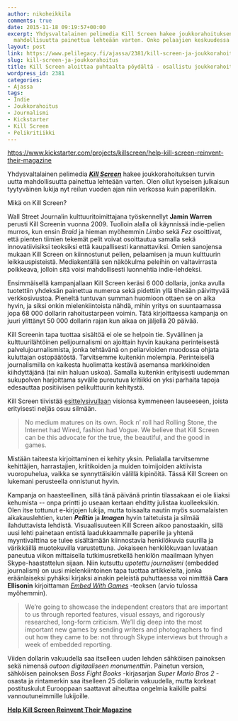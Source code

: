 ```yaml
---
author: nikoheikkila
comments: true
date: 2015-11-18 09:19:57+00:00
excerpt: Yhdysvaltalainen pelimedia Kill Screen hakee joukkorahoituksen turvin uutta
  mahdollisuutta painettua lehteään varten. Onko pelaajien keskuudessa vielä kysyntää?
layout: post
link: https://www.pelilegacy.fi/ajassa/2381/kill-screen-ja-joukkorahoitus
slug: kill-screen-ja-joukkorahoitus
title: Kill Screen aloittaa puhtaalta pöydältä - osallistu joukkorahoitukseen
wordpress_id: 2381
categories:
- Ajassa
tags:
- Indie
- Joukkorahoitus
- Journalismi
- Kickstarter
- Kill Screen
- Pelikritiikki
---
```


https://www.kickstarter.com/projects/killscreen/help-kill-screen-reinvent-their-magazine



Yhdysvaltalainen pelimedia [_**Kill Screen**_](https://killscreen.com/) hakee joukkorahoituksen turvin uutta mahdollisuutta painettua lehteään varten. Olen ollut kyseisen julkaisun tyytyväinen lukija nyt reilun vuoden ajan niin verkossa kuin paperillakin.

Mikä on Kill Screen?

Wall Street Journalin kulttuuritoimittajana työskennellyt **Jamin Warren** perusti Kill Screenin vuonna 2009. Tuolloin alalla oli käynnissä indie-pelien murros, kun ensin _Braid_ ja hieman myöhemmin _Limbo_ sekä _Fez_ osoittivat, että pienten tiimien tekemät pelit voivat osoittautua samalla sekä innovatiivisiksi teoksiksi että kaupallisesti kannattaviksi. Omien sanojensa mukaan Kill Screen on kiinnostunut pelien, pelaamisen ja muun kulttuurin leikkauspisteistä. Mediakentällä sen näkökulma peleihin on valtavirrasta poikkeava, jolloin sitä voisi mahdollisesti luonnehtia indie-lehdeksi.

Ensimmäisellä kampanjallaan Kill Screen keräsi 6 000 dollaria, jonka avulla tuotettiin yhdeksän painettua numeroa sekä pidettiin yllä tiheään päivittyvää verkkosivustoa. Pieneltä tuntuvan summan huomioon ottaen se on aika hyvin, ja siksi onkin mielenkiintoista nähdä, mihin yritys on suuntaamassa jopa 68 000 dollarin rahoitustarpeen voimin. Tätä kirjoittaessa kampanja on juuri ylittänyt 50 000 dollarin rajan kun aikaa on jäljellä 20 päivää.

Kill Screenin tapa tuottaa sisältöä ei ole se helpoin tie. Syvällinen ja kulttuurilähtöinen pelijournalismi on ajoittain hyvin kaukana perinteisestä palvelujournalismista, jonka tehtävänä on peliarvioiden muodossa ohjata kuluttajan ostopäätöstä. Tarvitsemme kuitenkin molempia. Perinteisellä journalismilla on kaikesta huolimatta kestävä asemansa markkinoiden kiihdyttäjänä (tai niin haluan uskoa). Samalla kuitenkin erityisesti uudemman sukupolven harjoittama syvälle pureutuva kritiikki on yksi parhaita tapoja edesauttaa positiivisen pelikulttuurin kehitystä.

Kill Screen tiivistää [esittelysivullaan](https://killscreen.com/about/) visionsa kymmeneen lauseeseen, joista erityisesti neljäs osuu silmään.



<blockquote>No medium matures on its own. Rock n’ roll had Rolling Stone, the Internet had Wired, fashion had Vogue. We believe that Kill Screen can be this advocate for the true, the beautiful, and the good in games.</blockquote>



Mistään taiteesta kirjoittaminen ei kehity yksin. Pelialalla tarvitsemme kehittäjien, harrastajien, kriitikoiden ja muiden toimijoiden aktiivista vuoropuhelua, vaikka se synnyttäisikin välillä kipinöitä. Tässä Kill Screen on lukemani perusteella onnistunut hyvin.

Kampanja on haasteellinen, sillä tänä päivänä printin tilassakaan ei ole liiaksi kehumista -- onpa printti jo useaan kertaan ehditty julistaa kuolleeksikin. Olen itse tottunut e-kirjojen lukija, mutta toisaalta nautin myös suomalaisten aikakauslehtien, kuten _**Pelitin**_ ja _**Imagen**_ hyvin taitetuista ja silmää ilahduttavista lehdistä. Visuaalisuuteen Kill Screen aikoo panostaakin, sillä uusi lehti painetaan entistä laadukkaammalle paperille ja yhtenä myyntivalttina se tulee sisältämään kiinnostavia henkilökuvia suurilla ja värikkäillä muotokuvilla varustettuna. Jokaiseen henkilökuvaan luvataan paneutua viikon mittaisella tutkimusretkellä henkilön maailmaan lyhyen Skype-haastattelun sijaan. Niin kutsuttu _upotettu journalismi_ (embedded journalism) on uusi mielenkiintoinen tapa tuottaa artikkeleita, jonka eräänlaiseksi pyhäksi kirjaksi ainakin peleistä puhuttaessa voi nimittää **Cara Ellisonin** kirjoittaman [_Embed With Games_](http://caraellison.co.uk/books/) -teoksen (arvio tulossa myöhemmin).



<blockquote>We’re going to showcase the independent creators that are important to us through reported features, visual essays, and rigorously researched, long-form criticism. We’ll dig deep into the most important new games by sending writers and photographers to find out how they came to be: not through Skype interviews but through a week of embedded reporting.</blockquote>



Viiden dollarin vakuudella saa itselleen uuden lehden sähköisen painoksen sekä nimensä _outoon digitaaliseen monumenttiin_. Painetun version, sähköisen painoksen _Boss Fight Books_ -kirjasarjan _Super Mario Bros 2_ -osasta ja rintamerkin saa itselleen 25 dollarin vakuudella, mutta korkeat postituskulut Eurooppaan saattavat aiheuttaa ongelmia kaikille paitsi vannoutuneimmille lukijoille.



**[Help Kill Screen Reinvent Their Magazine](https://www.kickstarter.com/projects/killscreen/help-kill-screen-reinvent-their-magazine)**
